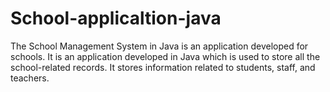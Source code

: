 # School-applicaltion-java
The School Management System in Java is an application developed for schools. It is an application developed in Java which is used to store all the school-related records. It stores information related to students, staff, and teachers.
